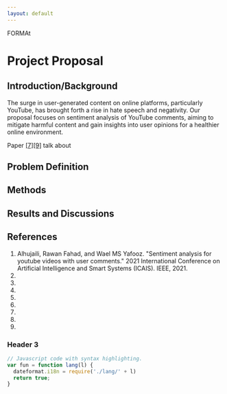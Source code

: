 ```yaml
---
layout: default
---
```


FORMAt


# Project Proposal

## Introduction/Background
The surge in user-generated content on online platforms, particularly YouTube, has brought forth a rise in hate speech and negativity. Our proposal focuses on sentiment analysis of YouTube comments, aiming to mitigate harmful content and gain insights into user opinions for a healthier online environment.

Paper [[7]](#7)[[9]](#9) talk about

## Problem Definition


## Methods



## Results and Discussions


## References
1.	<a name="1">Alhujaili, Rawan Fahad, and Wael MS Yafooz. "Sentiment analysis for youtube videos with user comments." 2021 International Conference on Artificial Intelligence and Smart Systems (ICAIS). IEEE, 2021.</a>
2.	<a name="2"></a>
3.	<a name="3"></a>
4.	<a name="4"></a>
5.	<a name="5"></a>
6.	<a name="6"></a>
7.	<a name="7"></a>
8.	<a name="8"></a>
9.	<a name="9"></a>


### Header 3

```js
// Javascript code with syntax highlighting.
var fun = function lang(l) {
  dateformat.i18n = require('./lang/' + l)
  return true;
}
```
